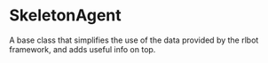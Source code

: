 # SkeletonAgent

A base class that simplifies the use of the data provided by the rlbot framework, and adds useful info on top.
